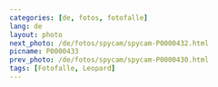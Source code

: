 ```yaml
---
categories: [de, fotos, fotofalle]
lang: de
layout: photo
next_photo: /de/fotos/spycam/spycam-P0000432.html
picname: P0000433
prev_photo: /de/fotos/spycam/spycam-P0000430.html
tags: [Fotofalle, Leopard]
---
```

